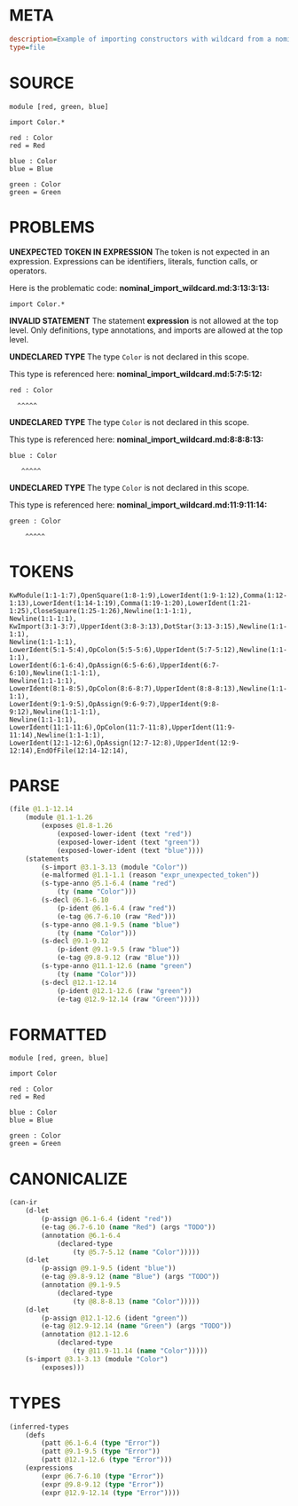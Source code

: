 # META
~~~ini
description=Example of importing constructors with wildcard from a nominal tag union
type=file
~~~
# SOURCE
~~~roc
module [red, green, blue]

import Color.*

red : Color
red = Red

blue : Color
blue = Blue

green : Color
green = Green
~~~
# PROBLEMS
**UNEXPECTED TOKEN IN EXPRESSION**
The token  is not expected in an expression.
Expressions can be identifiers, literals, function calls, or operators.

Here is the problematic code:
**nominal_import_wildcard.md:3:13:3:13:**
```roc
import Color.*
```
            


**INVALID STATEMENT**
The statement **expression** is not allowed at the top level.
Only definitions, type annotations, and imports are allowed at the top level.

**UNDECLARED TYPE**
The type ``Color`` is not declared in this scope.

This type is referenced here:
**nominal_import_wildcard.md:5:7:5:12:**
```roc
red : Color
```
      ^^^^^


**UNDECLARED TYPE**
The type ``Color`` is not declared in this scope.

This type is referenced here:
**nominal_import_wildcard.md:8:8:8:13:**
```roc
blue : Color
```
       ^^^^^


**UNDECLARED TYPE**
The type ``Color`` is not declared in this scope.

This type is referenced here:
**nominal_import_wildcard.md:11:9:11:14:**
```roc
green : Color
```
        ^^^^^


# TOKENS
~~~zig
KwModule(1:1-1:7),OpenSquare(1:8-1:9),LowerIdent(1:9-1:12),Comma(1:12-1:13),LowerIdent(1:14-1:19),Comma(1:19-1:20),LowerIdent(1:21-1:25),CloseSquare(1:25-1:26),Newline(1:1-1:1),
Newline(1:1-1:1),
KwImport(3:1-3:7),UpperIdent(3:8-3:13),DotStar(3:13-3:15),Newline(1:1-1:1),
Newline(1:1-1:1),
LowerIdent(5:1-5:4),OpColon(5:5-5:6),UpperIdent(5:7-5:12),Newline(1:1-1:1),
LowerIdent(6:1-6:4),OpAssign(6:5-6:6),UpperIdent(6:7-6:10),Newline(1:1-1:1),
Newline(1:1-1:1),
LowerIdent(8:1-8:5),OpColon(8:6-8:7),UpperIdent(8:8-8:13),Newline(1:1-1:1),
LowerIdent(9:1-9:5),OpAssign(9:6-9:7),UpperIdent(9:8-9:12),Newline(1:1-1:1),
Newline(1:1-1:1),
LowerIdent(11:1-11:6),OpColon(11:7-11:8),UpperIdent(11:9-11:14),Newline(1:1-1:1),
LowerIdent(12:1-12:6),OpAssign(12:7-12:8),UpperIdent(12:9-12:14),EndOfFile(12:14-12:14),
~~~
# PARSE
~~~clojure
(file @1.1-12.14
	(module @1.1-1.26
		(exposes @1.8-1.26
			(exposed-lower-ident (text "red"))
			(exposed-lower-ident (text "green"))
			(exposed-lower-ident (text "blue"))))
	(statements
		(s-import @3.1-3.13 (module "Color"))
		(e-malformed @1.1-1.1 (reason "expr_unexpected_token"))
		(s-type-anno @5.1-6.4 (name "red")
			(ty (name "Color")))
		(s-decl @6.1-6.10
			(p-ident @6.1-6.4 (raw "red"))
			(e-tag @6.7-6.10 (raw "Red")))
		(s-type-anno @8.1-9.5 (name "blue")
			(ty (name "Color")))
		(s-decl @9.1-9.12
			(p-ident @9.1-9.5 (raw "blue"))
			(e-tag @9.8-9.12 (raw "Blue")))
		(s-type-anno @11.1-12.6 (name "green")
			(ty (name "Color")))
		(s-decl @12.1-12.14
			(p-ident @12.1-12.6 (raw "green"))
			(e-tag @12.9-12.14 (raw "Green")))))
~~~
# FORMATTED
~~~roc
module [red, green, blue]

import Color

red : Color
red = Red

blue : Color
blue = Blue

green : Color
green = Green
~~~
# CANONICALIZE
~~~clojure
(can-ir
	(d-let
		(p-assign @6.1-6.4 (ident "red"))
		(e-tag @6.7-6.10 (name "Red") (args "TODO"))
		(annotation @6.1-6.4
			(declared-type
				(ty @5.7-5.12 (name "Color")))))
	(d-let
		(p-assign @9.1-9.5 (ident "blue"))
		(e-tag @9.8-9.12 (name "Blue") (args "TODO"))
		(annotation @9.1-9.5
			(declared-type
				(ty @8.8-8.13 (name "Color")))))
	(d-let
		(p-assign @12.1-12.6 (ident "green"))
		(e-tag @12.9-12.14 (name "Green") (args "TODO"))
		(annotation @12.1-12.6
			(declared-type
				(ty @11.9-11.14 (name "Color")))))
	(s-import @3.1-3.13 (module "Color")
		(exposes)))
~~~
# TYPES
~~~clojure
(inferred-types
	(defs
		(patt @6.1-6.4 (type "Error"))
		(patt @9.1-9.5 (type "Error"))
		(patt @12.1-12.6 (type "Error")))
	(expressions
		(expr @6.7-6.10 (type "Error"))
		(expr @9.8-9.12 (type "Error"))
		(expr @12.9-12.14 (type "Error"))))
~~~
